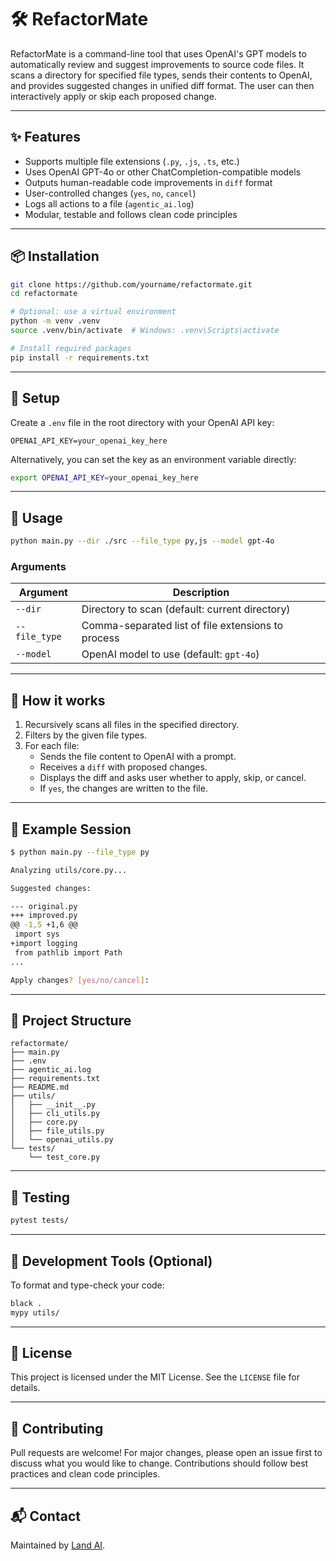 # 🛠️ RefactorMate

RefactorMate is a command-line tool that uses OpenAI's GPT models to automatically review and suggest improvements to source code files. It scans a directory for specified file types, sends their contents to OpenAI, and provides suggested changes in unified diff format. The user can then interactively apply or skip each proposed change.

---

## ✨ Features

- Supports multiple file extensions (`.py`, `.js`, `.ts`, etc.)
- Uses OpenAI GPT-4o or other ChatCompletion-compatible models
- Outputs human-readable code improvements in `diff` format
- User-controlled changes (`yes`, `no`, `cancel`)
- Logs all actions to a file (`agentic_ai.log`)
- Modular, testable and follows clean code principles

---

## 📦 Installation

```bash
git clone https://github.com/yourname/refactormate.git
cd refactormate

# Optional: use a virtual environment
python -m venv .venv
source .venv/bin/activate  # Windows: .venv\Scripts\activate

# Install required packages
pip install -r requirements.txt
```

---

## 🔐 Setup

Create a `.env` file in the root directory with your OpenAI API key:

```env
OPENAI_API_KEY=your_openai_key_here
```

Alternatively, you can set the key as an environment variable directly:

```bash
export OPENAI_API_KEY=your_openai_key_here
```

---

## 🚀 Usage

```bash
python main.py --dir ./src --file_type py,js --model gpt-4o
```

### Arguments

| Argument       | Description                                           |
|----------------|-------------------------------------------------------|
| `--dir`        | Directory to scan (default: current directory)        |
| `--file_type`  | Comma-separated list of file extensions to process    |
| `--model`      | OpenAI model to use (default: `gpt-4o`)               |

---

## 🧠 How it works

1. Recursively scans all files in the specified directory.
2. Filters by the given file types.
3. For each file:
    - Sends the file content to OpenAI with a prompt.
    - Receives a `diff` with proposed changes.
    - Displays the diff and asks user whether to apply, skip, or cancel.
    - If `yes`, the changes are written to the file.

---

## 📝 Example Session

```bash
$ python main.py --file_type py

Analyzing utils/core.py...

Suggested changes:

--- original.py
+++ improved.py
@@ -1,5 +1,6 @@
 import sys
+import logging
 from pathlib import Path
...

Apply changes? [yes/no/cancel]:
```

---

## 📁 Project Structure

```
refactormate/
├── main.py
├── .env
├── agentic_ai.log
├── requirements.txt
├── README.md
├── utils/
│   ├── __init__.py
│   ├── cli_utils.py
│   ├── core.py
│   ├── file_utils.py
│   └── openai_utils.py
└── tests/
    └── test_core.py
```

---

## 🧪 Testing

```bash
pytest tests/
```

---

## 🧰 Development Tools (Optional)

To format and type-check your code:

```bash
black .
mypy utils/
```

---

## 📄 License

This project is licensed under the MIT License. See the `LICENSE` file for details.

---

## 🙌 Contributing

Pull requests are welcome! For major changes, please open an issue first to discuss what you would like to change. Contributions should follow best practices and clean code principles.

---

## 📬 Contact

Maintained by [Land AI](https://github.com/landai-systems).
